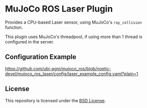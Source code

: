# MuJoCo ROS Laser Plugin

Provides a CPU-based Laser sensor, using MuJoCo's `ray_collision` function.

This plugin uses MuJoCo's threadpool, if using more than 1 thread is configured in the server.

## Configuration Example

https://github.com/ubi-agni/mujoco_ros/blob/noetic-devel/mujoco_ros_laser/config/laser_example_config.yaml?plain=1

## License

This repository is licensed under the [BSD License](../mujoco_ros/LICENSE).
